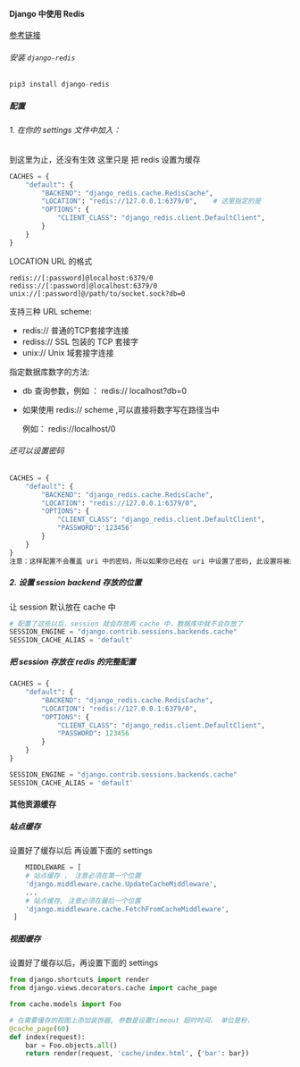 #### Django 中使用 Redis

[参考链接](https://www.jishux.com/p/6578517962193478)

###### 安装 `django-redis`

```python
pip3 install django-redis
```



##### 配置

###### 1. 在你的 settings 文件中加入： 

到这里为止，还没有生效  这里只是 把 redis 设置为缓存

```python
CACHES = {
    "default": {
        "BACKEND": "django_redis.cache.RedisCache",
        "LOCATION": "redis://127.0.0.1:6379/0",    # 这里指定的是
        "OPTIONS": {
            "CLIENT_CLASS": "django_redis.client.DefaultClient",
        }
    }
}
```

LOCATION URL 的格式

```
redis://[:password]@localhost:6379/0 
rediss://[:password]@localhost:6379/0 
unix://[:password]@/path/to/socket.sock?db=0 
```

支持三种 URL scheme:

- redis://      普通的TCP套接字连接
- rediss://    SSL 包装的 TCP 套接字
- unix://        Unix 域套接字连接

指定数据库数字的方法:

- db 查询参数，例如 ： redis:// localhost?db=0

- 如果使用 redis:// scheme ,可以直接将数字写在路径当中

  例如：    redis://localhost/0

###### 还可以设置密码

```python
CACHES = {
    "default": {
        "BACKEND": "django_redis.cache.RedisCache",
        "LOCATION": "redis://127.0.0.1:6379/0",
        "OPTIONS": {
            "CLIENT_CLASS": "django_redis.client.DefaultClient",
            "PASSWORD":'123456'
        }
    }
}
注意：这样配置不会覆盖 uri 中的密码，所以如果你已经在 uri 中设置了密码, 此设置将被忽略。 
```



##### 2. 设置 session backend 存放的位置

让 session 默认放在 cache 中

```python
# 配置了这些以后，session 就会存放再 cache 中，数据库中就不会存放了
SESSION_ENGINE = "django.contrib.sessions.backends.cache"
SESSION_CACHE_ALIAS = 'default'
```

##### 把 session 存放在 redis 的完整配置

```python
CACHES = {
    "default": {
        "BACKEND": "django_redis.cache.RedisCache",
        "LOCATION": "redis://127.0.0.1:6379/0",
        "OPTIONS": {
            "CLIENT_CLASS": "django_redis.client.DefaultClient",
            "PASSWORD": 123456
        }
    }
}

SESSION_ENGINE = "django.contrib.sessions.backends.cache"
SESSION_CACHE_ALIAS = 'default'
```



#### 其他资源缓存

##### 站点缓存

设置好了缓存以后 再设置下面的 settings

```python
    MIDDLEWARE = [
    # 站点缓存 ， 注意必须在第一个位置
    'django.middleware.cache.UpdateCacheMiddleware',
    ...
    # 站点缓存, 注意必须在最后一个位置
    'django.middleware.cache.FetchFromCacheMiddleware',
 ]
```



##### 视图缓存

设置好了缓存以后，再设置下面的 settings

```python
from django.shortcuts import render
from django.views.decorators.cache import cache_page

from cache.models import Foo

# 在需要缓存的视图上添加装饰器, 参数是设置timeout 超时时间， 单位是秒， 
@cache_page(60)
def index(request):
    bar = Foo.objects.all()
    return render(request, 'cache/index.html', {'bar': bar})
```

